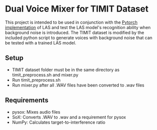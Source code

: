 # Dual Voice Mixer for TIMIT Dataset
This project is intended to be used in conjunction with the [Pytorch implementation](https://github.com/AzizCode92/Listen-Attend-and-Spell-Pytorch) of LAS and test the LAS model's recognition ability when background noise is introduced. The TIMIT dataset is modified by the included python script to generate voices with background noise that can be tested with a trained LAS model.

## Setup
- TIMIT dataset folder must be in the same directory as timit_preprocess.sh and mixer.py
- Run timit_preprocess.sh
- Run mixer.py after all .WAV files have been converted to .wav files

## Requirements
- pysox: Mixes audio files
- SoX: Converts .WAV to .wav and a requirement for pysox
- NumPy: Calculates target-to-interference ratio
